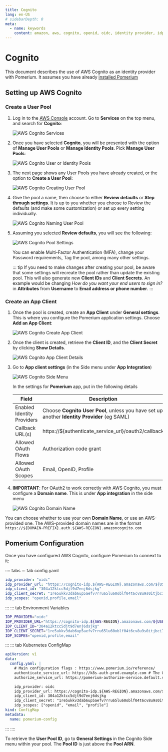 ```yaml
---
title: Cognito
lang: en-US
# sidebarDepth: 0
meta:
  - name: keywords
    content: amazon, aws, cognito, openid, oidc, identity provider, idp
---
```


# Cognito

This document describes the use of AWS Cognito as an identity provider with Pomerium. It assumes you have already [installed Pomerium](/docs/install/readme.md)

## Setting up AWS Cognito

### Create a User Pool

1. Log in to the [AWS Console](https://console.aws.amazon.com) account. Go to **Services** on the top menu, and search for **Cognito**:

   ![AWS Cognito Services](./img/cognito/cognito-service.png)

1. Once you have selected **Cognito**, you will be presented with the option of **Manage User Pools** or **Manage Identity Pools**. Pick **Manage User Pools**:

   ![AWS Cognito User or Identity Pools](./img/cognito/cognito-pools.png)

1. The next page shows any User Pools you have already created, or the option to **Create a User Pool**:

   ![AWS Cognito Creating User Pool](./img/cognito/cognito-create-pool.png)

1. Give the pool a name, then choose to either **Review defaults** or **Step through settings**. It is up to you whether you choose to Review the defaults (and make some customization) or set up every setting individually.

   ![AWS Cognito Naming User Pool](./img/cognito/cognito-user-pool-name.png)

1. Assuming you selected **Review defaults**, you will see the following:

   ![AWS Cognito Pool Settings](./img/cognito/cognito-pool-settings.png)

   You can enable Multi-Factor Authentication (MFA), change your Password requirements, Tag the pool, among many other settings.

   ::: tip
   If you need to make changes after creating your pool, be aware that some settings will recreate the pool rather than update the existing pool. This will also generate new **Client IDs** and **Client Secrets**. An example would be changing _How do you want your end users to sign in?_ in **Attributes** from **Username** to **Email address or phone number**.
   :::

### Create an App Client

1. Once the pool is created, create an **App Client** under **General settings**. This is where you configure the Pomerium application settings. Choose **Add an App Client**:

   ![AWS Cognito Create App Client](./img/cognito/cognito-app-client-create.png)

1. Once the client is created, retrieve the **Client ID**, and the **Client Secret** by clicking **Show Details**.

   ![AWS Cognito App Client Details](./img/cognito/cognito-app-client-details.png)

1. Go to **App client settings** (in the Side menu under **App Integration**)

   ![AWS Cognito Side Menu](./img/cognito/cognito-side-menu.png)

   In the settings for **Pomerium** app, put in the following details

   | **Field**                  | **Description**                                                                              |
   | -------------------------- | -------------------------------------------------------------------------------------------- |
   | Enabled Identity Providers | Choose **Cognito User Pool**, unless you have set up another **Identity Provider** (eg SAML) |
   | Callback URL(s)            | https://${authenticate_service_url}/oauth2/callback                                          |
   | Allowed OAuth Flows        | Authorization code grant                                                                     |
   | Allowed OAuth Scopes       | Email, OpenID, Profile                                                                       |

1. **IMPORTANT**: For OAuth2 to work correctly with AWS Cognito, you must configure a **Domain name**. This is under **App integration** in the side menu

   ![AWS Cognito Domain Name](./img/cognito/cognito-domain-name.png)

You can choose whether to use your own **Domain Name**, or use an AWS-provided one. The AWS-provided domain names are in the format `https://${DOMAIN-PREFIX}.auth.${AWS-REGION}.amazoncognito.com`

## Pomerium Configuration

Once you have configured AWS Cognito, configure Pomerium to connext to it:

:::: tabs
::: tab config.yaml
```yaml
idp_provider: "oidc"
idp_provider_url: "https://cognito-idp.${AWS-REGION}.amazonaws.com/${USER-POOL-ID}"
idp_client_id: "304a12ktcc5djt9d7enj6dsjkg"
idp_client_secret: "1re5ukkv3dab6up5aefv7rru65lu60oblf04t6cv8u9s0itjbci7"
idp_scopes: "openid,profile,email"
```
:::
::: tab Environment Variables
```bash
IDP_PROVIDER="oidc"
IDP_PROVIDER_URL="https://cognito-idp.${AWS-REGION}.amazonaws.com/${USER-POOL-ID}"
IDP_CLIENT_ID="304a12ktcc5djt9d7enj6dsjkg"
IDP_CLIENT_SECRET="1re5ukkv3dab6up5aefv7rru65lu60oblf04t6cv8u9s0itjbci7"
IDP_SCOPES="openid,profile,email"
```
:::
::: tab Kubernetes ConfigMap
```yaml
apiVersion: v1
data:
  config.yaml: |
    # Main configuration flags : https://www.pomerium.io/reference/
    authenticate_service_url: https://k8s-auth-prod.example.com # The URL you have set up for the Pomerium Authentication service
    authorize_service_url: https://pomerium-authorize-service.default.svc.cluster.local

    idp_provider: oidc
    idp_provider_url: https://cognito-idp.${AWS-REGION}.amazonaws.com/${USER_POOL_ID}
    idp_client_id: 304a12ktcc5djt9d7enj6dsjkg
    idp_client_secret: "1re5ukkv3dab6up5aefv7rru65lu60oblf04t6cv8u9s0itjbci7"
    idp_scopes: ["openid", "email", "profile"]
kind: ConfigMap
metadata:
  name: pomerium-config
```
:::
::::

To retrieve the **User Pool ID**, go to **General Settings** in the Cognito Side menu within your pool. The **Pool ID** is just above the **Pool ARN**.
